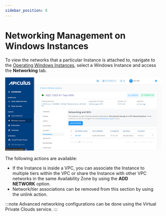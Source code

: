 ```yaml
---
sidebar_position: 8
---
```

# Networking Management on Windows Instances

To view the networks that a particular Instance is attached to, navigate to the [Operating Windows Instances](AboutWindowsInstances), select a Windows Instance and access the **Networking** tab.

![Networking Management](img/NetworkingManagement.png)

The following actions are available:

- If the Instance is inside a VPC, you can associate the Instance to multiple tiers within the VPC or share the Instance with other VPC networks in the same Availability Zone by using the **ADD NETWORK** option.
- Network/tier associations can be removed from this section by using the unlink action.

:::note
Advanced networking configurations can be done using the Virtual Private Clouds service.
:::




